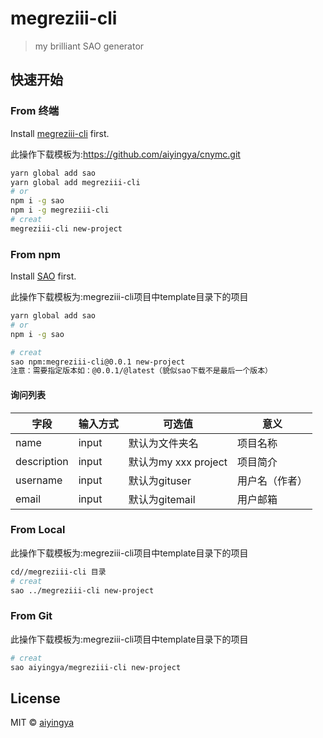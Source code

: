 # megreziii-cli

> my brilliant SAO generator

## 快速开始

### From 终端

Install [megreziii-cli](https://github.com/aiyingya/megreziii-cli.git) first.

此操作下载模板为:https://github.com/aiyingya/cnymc.git

```bash
yarn global add sao
yarn global add megreziii-cli
# or
npm i -g sao
npm i -g megreziii-cli
# creat
megreziii-cli new-project
```

### From npm

Install [SAO](https://github.com/saojs/sao) first. 

此操作下载模板为:megreziii-cli项目中template目录下的项目

```bash
yarn global add sao
# or
npm i -g sao
```

```bash
# creat
sao npm:megreziii-cli@0.0.1 new-project
注意：需要指定版本如：@0.0.1/@latest（貌似sao下载不是最后一个版本）
```

#### 询问列表

| 字段        | 输入方式 | 可选值               | 意义           |
| ----------- | -------- | -------------------- | -------------- |
| name        | input    | 默认为文件夹名       | 项目名称       |
| description | input    | 默认为my xxx project | 项目简介       |
| username    | input    | 默认为gituser        | 用户名（作者） |
| email       | input    | 默认为gitemail       | 用户邮箱       |

### From Local

此操作下载模板为:megreziii-cli项目中template目录下的项目

```bash
cd//megreziii-cli 目录
# creat
sao ../megreziii-cli new-project
```

### From Git

此操作下载模板为:megreziii-cli项目中template目录下的项目

```bash
# creat
sao aiyingya/megreziii-cli new-project
```

## License

MIT &copy; [aiyingya](github.com/aiyingya)


